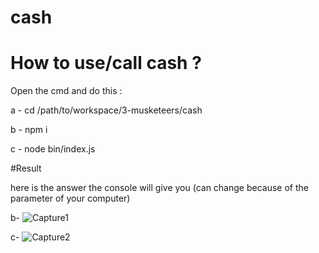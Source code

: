 # cash

# How to use/call cash ?

Open the cmd and do this :

 a - cd /path/to/workspace/3-musketeers/cash
 
 b - npm i
 
 c - node bin/index.js
 

#Result 

here is the answer the console will give you (can change because of the parameter of your computer)

b- ![Capture1](https://ibb.co/0nW5QRq)

c- ![Capture2](https://ibb.co/BZ85Ssm)


